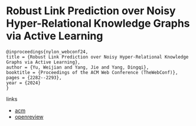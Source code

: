 # Robust Link Prediction over Noisy Hyper-Relational Knowledge Graphs via Active Learning

```
@inproceedings{nylon_webconf24,
title = {Robust Link Prediction over Noisy Hyper-Relational Knowledge Graphs via Active Learning},
author = {Yu, Weijian and Yang, Jie and Yang, Dingqi},
booktitle = {Proceedings of the ACM Web Conference (TheWebConf)},
pages = {2282--2293},
year = {2024}
}
```

links
- [acm](https://dl.acm.org/doi/10.1145/3589334.3645686)
- [openreview](https://openreview.net/forum?id=s4xGob11JZ)
